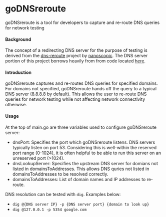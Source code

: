 # goDNSreroute

goDNSreroute is a tool for developers to capture and re-route DNS queries for network testing

#### Background
The concept of a redirecting DNS server for the purpose of testing is derived from the [dns-reroute](https://github.com/nanoscopic/dns-reroute) project by [nanoscopic](https://github.com/nanoscopic).
The DNS server portion of this project borrows heavily from from code located [here](https://jameshfisher.com/2017/08/04/golang-dns-server.html).


#### Introduction
goDNSreroute captures and re-routes DNS queries for specified domains.  For domains not specified, goDNSreroute hands off the query to a typical DNS server (8.8.8.8 by default).  This allows the user to re-route DNS queries for network testing while not affecting network connectivity otherwise.


#### Usage
At the top of main.go are three variables used to configure goDNSreroute server:
- dnsPort: Specifies the port which goDNSreroute listens.  DNS servers typically listen on port 53.  Considering this is well-within the reserved port range (0-1024), it is often helpful to be able to run this server on an unreserved port (>1024).
- dnsLookupServer: Specifies the upstream DNS server for domians not listed in domainsToAddresses.  This allows DNS quries not listed in domainsToAddresses to be resolved correctly.
- domainsToAddresses: List of domain names and IP addresses to re-route.

DNS resolution can be tested with `dig`.  Examples below:
- `dig @{DNS server IP} -p {DNS server port} {domain to look up}`
- `dig @127.0.0.1 -p 5354 google.com`